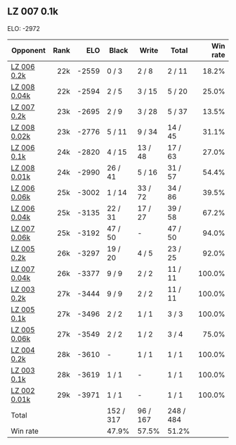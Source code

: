 ## LZ 007 0.1k ##

ELO: -2972

Opponent | Rank | ELO | Black | Write | Total | Win rate
---------|-----:|----:|-------|-------|-------|-------:
[LZ 006 0.2k](LZ%20006%200.2k.md) | 22k | -2559 | 0 / 3 | 2 / 8 | 2 / 11 | 18.2%
[LZ 008 0.04k](LZ%20008%200.04k.md) | 22k | -2594 | 2 / 5 | 3 / 15 | 5 / 20 | 25.0%
[LZ 007 0.2k](LZ%20007%200.2k.md) | 23k | -2695 | 2 / 9 | 3 / 28 | 5 / 37 | 13.5%
[LZ 008 0.02k](LZ%20008%200.02k.md) | 23k | -2776 | 5 / 11 | 9 / 34 | 14 / 45 | 31.1%
[LZ 006 0.1k](LZ%20006%200.1k.md) | 24k | -2820 | 4 / 15 | 13 / 48 | 17 / 63 | 27.0%
[LZ 008 0.01k](LZ%20008%200.01k.md) | 24k | -2990 | 26 / 41 | 5 / 16 | 31 / 57 | 54.4%
[LZ 006 0.06k](LZ%20006%200.06k.md) | 25k | -3002 | 1 / 14 | 33 / 72 | 34 / 86 | 39.5%
[LZ 006 0.04k](LZ%20006%200.04k.md) | 25k | -3135 | 22 / 31 | 17 / 27 | 39 / 58 | 67.2%
[LZ 007 0.06k](LZ%20007%200.06k.md) | 25k | -3192 | 47 / 50 | - | 47 / 50 | 94.0%
[LZ 005 0.2k](LZ%20005%200.2k.md) | 26k | -3297 | 19 / 20 | 4 / 5 | 23 / 25 | 92.0%
[LZ 007 0.04k](LZ%20007%200.04k.md) | 26k | -3377 | 9 / 9 | 2 / 2 | 11 / 11 | 100.0%
[LZ 003 0.2k](LZ%20003%200.2k.md) | 27k | -3444 | 9 / 9 | 2 / 2 | 11 / 11 | 100.0%
[LZ 005 0.1k](LZ%20005%200.1k.md) | 27k | -3496 | 2 / 2 | 1 / 1 | 3 / 3 | 100.0%
[LZ 005 0.06k](LZ%20005%200.06k.md) | 27k | -3549 | 2 / 2 | 1 / 2 | 3 / 4 | 75.0%
[LZ 004 0.2k](LZ%20004%200.2k.md) | 28k | -3610 | - | 1 / 1 | 1 / 1 | 100.0%
[LZ 003 0.1k](LZ%20003%200.1k.md) | 28k | -3619 | 1 / 1 | - | 1 / 1 | 100.0%
[LZ 002 0.01k](LZ%20002%200.01k.md) | 29k | -3971 | 1 / 1 | - | 1 / 1 | 100.0%
Total | | | 152 / 317 | 96 / 167 | 248 / 484 | 
Win rate| | | 47.9% | 57.5% | 51.2% | 
